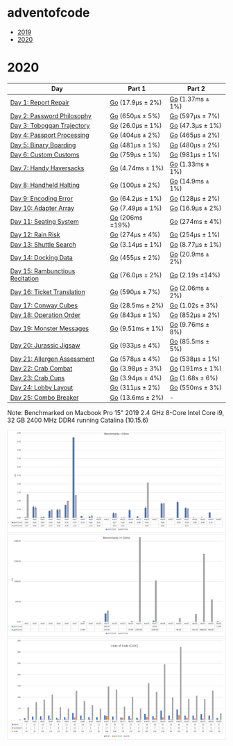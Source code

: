 # adventofcode

- [2019](https://adventofcode.com/2019/)
- [2020](https://adventofcode.com/2020/)

# 2020

Day | Part 1 | Part 2
--- | --- | ---
[Day 1: Report Repair](https://adventofcode.com/2020/day/1) | [Go](https://github.com/yulrizka/adventofcode/blob/master/2020/go/day1/day1.go) (17.9µs ± 2%) | [Go](https://github.com/yulrizka/adventofcode/blob/master/2020/go/day1/day1.go) (1.37ms ± 1%) |
[Day 2: Password Philosophy](https://adventofcode.com/2020/day/2) | [Go](https://github.com/yulrizka/adventofcode/blob/master/2020/go/day2/day2.go) (650µs ± 5%) | [Go](https://github.com/yulrizka/adventofcode/blob/master/2020/go/day2/day2.go) (597µs ± 7%) |
[Day 3: Toboggan Trajectory](https://adventofcode.com/2020/day/3) | [Go](https://github.com/yulrizka/adventofcode/blob/master/2020/go/day3/day3.go) (26.0µs ± 1%) | [Go](https://github.com/yulrizka/adventofcode/blob/master/2020/go/day3/day3.go) (47.3µs ± 1%) |
[Day 4: Passport Processing](https://adventofcode.com/2020/day/4) | [Go](https://github.com/yulrizka/adventofcode/blob/master/2020/go/day4/day4.go) (404µs ± 2%) | [Go](https://github.com/yulrizka/adventofcode/blob/master/2020/go/day4/day4.go) (465µs ± 2%) |
[Day 5: Binary Boarding](https://adventofcode.com/2020/day/5) | [Go](https://github.com/yulrizka/adventofcode/blob/master/2020/go/day5/day5.go) (481µs ± 1%) | [Go](https://github.com/yulrizka/adventofcode/blob/master/2020/go/day5/day5.go) (480µs ± 2%) |
[Day 6: Custom Customs](https://adventofcode.com/2020/day/6) | [Go](https://github.com/yulrizka/adventofcode/blob/master/2020/go/day6/day6.go) (759µs ± 1%) | [Go](https://github.com/yulrizka/adventofcode/blob/master/2020/go/day6/day6.go) (981µs ± 1%) |
[Day 7: Handy Haversacks](https://adventofcode.com/2020/day/7) | [Go](https://github.com/yulrizka/adventofcode/blob/master/2020/go/day7/day7.go) (4.74ms ± 1%) | [Go](https://github.com/yulrizka/adventofcode/blob/master/2020/go/day7/day7.go) (1.33ms ± 1%) |
[Day 8: Handheld Halting](https://adventofcode.com/2020/day/8) | [Go](https://github.com/yulrizka/adventofcode/blob/master/2020/go/day8/day8.go) (100µs ± 2%) | [Go](https://github.com/yulrizka/adventofcode/blob/master/2020/go/day8/day8.go) (14.9ms ± 1%) |
[Day 9: Encoding Error](https://adventofcode.com/2020/day/9) | [Go](https://github.com/yulrizka/adventofcode/blob/master/2020/go/day9/day9.go) (64.2µs ± 1%) | [Go](https://github.com/yulrizka/adventofcode/blob/master/2020/go/day9/day9.go) (128µs ± 2%) |
[Day 10: Adapter Array](https://adventofcode.com/2020/day/10) | [Go](https://github.com/yulrizka/adventofcode/blob/master/2020/go/day10/day10.go) (7.49µs ± 1%) | [Go](https://github.com/yulrizka/adventofcode/blob/master/2020/go/day10/day10.go) (16.9µs ± 2%) |
[Day 11: Seating System](https://adventofcode.com/2020/day/11) | [Go](https://github.com/yulrizka/adventofcode/blob/master/2020/go/day11/day11.go) (206ms ±19%) | [Go](https://github.com/yulrizka/adventofcode/blob/master/2020/go/day11/day11.go) (274ms ± 4%) |
[Day 12: Rain Risk](https://adventofcode.com/2020/day/12) | [Go](https://github.com/yulrizka/adventofcode/blob/master/2020/go/day12/day12.go) (274µs ± 4%) | [Go](https://github.com/yulrizka/adventofcode/blob/master/2020/go/day12/day12.go) (254µs ± 1%) |
[Day 13: Shuttle Search](https://adventofcode.com/2020/day/13) | [Go](https://github.com/yulrizka/adventofcode/blob/master/2020/go/day13/day13.go) (3.14µs ± 1%) | [Go](https://github.com/yulrizka/adventofcode/blob/master/2020/go/day13/day13.go) (8.77µs ± 1%) |
[Day 14: Docking Data](https://adventofcode.com/2020/day/14) | [Go](https://github.com/yulrizka/adventofcode/blob/master/2020/go/day14/day14.go) (455µs ± 2%) | [Go](https://github.com/yulrizka/adventofcode/blob/master/2020/go/day14/day14.go) (20.9ms ± 2%) |
[Day 15: Rambunctious Recitation](https://adventofcode.com/2020/day/15) | [Go](https://github.com/yulrizka/adventofcode/blob/master/2020/go/day15/day15.go) (76.0µs ± 2%) | [Go](https://github.com/yulrizka/adventofcode/blob/master/2020/go/day15/day15.go) (2.19s ±14%) |
[Day 16: Ticket Translation](https://adventofcode.com/2020/day/16) | [Go](https://github.com/yulrizka/adventofcode/blob/master/2020/go/day16/day16.go) (590µs ± 7%) | [Go](https://github.com/yulrizka/adventofcode/blob/master/2020/go/day16/day16.go) (2.06ms ± 2%) |
[Day 17: Conway Cubes](https://adventofcode.com/2020/day/17) | [Go](https://github.com/yulrizka/adventofcode/blob/master/2020/go/day17/day17.go) (28.5ms ± 2%) | [Go](https://github.com/yulrizka/adventofcode/blob/master/2020/go/day17/day17.go) (1.02s ± 3%) |
[Day 18: Operation Order](https://adventofcode.com/2020/day/18) | [Go](https://github.com/yulrizka/adventofcode/blob/master/2020/go/day18/day18.go) (843µs ± 1%) | [Go](https://github.com/yulrizka/adventofcode/blob/master/2020/go/day18/day18.go) (852µs ± 2%) |
[Day 19: Monster Messages](https://adventofcode.com/2020/day/19) | [Go](https://github.com/yulrizka/adventofcode/blob/master/2020/go/day19/day19.go) (9.51ms ± 1%) | [Go](https://github.com/yulrizka/adventofcode/blob/master/2020/go/day19/day19.go) (9.76ms ± 8%) |
[Day 20: Jurassic Jigsaw](https://adventofcode.com/2020/day/20) | [Go](https://github.com/yulrizka/adventofcode/blob/master/2020/go/day20/day20.go) (933µs ± 4%) | [Go](https://github.com/yulrizka/adventofcode/blob/master/2020/go/day20/day20.go) (85.5ms ± 5%) |
[Day 21: Allergen Assessment](https://adventofcode.com/2020/day/21) | [Go](https://github.com/yulrizka/adventofcode/blob/master/2020/go/day21/day21.go) (578µs ± 4%) | [Go](https://github.com/yulrizka/adventofcode/blob/master/2020/go/day21/day21.go) (538µs ± 1%) |
[Day 22: Crab Combat](https://adventofcode.com/2020/day/22) | [Go](https://github.com/yulrizka/adventofcode/blob/master/2020/go/day22/day22.go) (3.98µs ± 3%) | [Go](https://github.com/yulrizka/adventofcode/blob/master/2020/go/day22/day22.go) (191ms ± 1%) |
[Day 23: Crab Cups](https://adventofcode.com/2020/day/23) | [Go](https://github.com/yulrizka/adventofcode/blob/master/2020/go/day23/day23.go) (3.94µs ± 4%) | [Go](https://github.com/yulrizka/adventofcode/blob/master/2020/go/day23/day23.go) (1.68s ± 6%) |
[Day 24: Lobby Layout](https://adventofcode.com/2020/day/24) | [Go](https://github.com/yulrizka/adventofcode/blob/master/2020/go/day24/day24.go) (311µs ± 2%) | [Go](https://github.com/yulrizka/adventofcode/blob/master/2020/go/day24/day24.go) (550ms ± 3%) |
[Day 25: Combo Breaker](https://adventofcode.com/2020/day/25) | [Go](https://github.com/yulrizka/adventofcode/blob/master/2020/go/day25/day25.go) (13.6ms ± 2%) | - |

Note: 
Benchmarked on Macbook Pro 15" 2019 2.4 GHz 8-Core Intel Core i9, 32 GB 2400 MHz DDR4 running Catalina (10.15.6)

![2020 benchmark graph](2020/go/2020-benchmark.png)
![2020 benchmark cloc](2020/go/2020-cloc.png)
